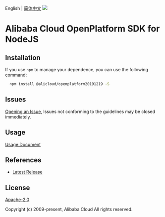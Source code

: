 English | [简体中文](README-CN.md)
![](https://aliyunsdk-pages.alicdn.com/icons/AlibabaCloud.svg)

# Alibaba Cloud OpenPlatform SDK for NodeJS

## Installation
If you use `npm` to manage your dependence, you can use the following command:

```sh
  npm install @alicloud/openplatform20191219 -S
```

## Issues
[Opening an Issue](https://github.com/aliyun/alibabacloud-typescript-sdk/issues/new), Issues not conforming to the guidelines may be closed immediately.

## Usage
[Usage Document](https://github.com/aliyun/alibabacloud-typescript-sdk/blob/master/docs/Usage-EN.md#quick-examples)

## References
* [Latest Release](https://github.com/aliyun/alibabacloud-typescript-sdk/)

## License
[Apache-2.0](http://www.apache.org/licenses/LICENSE-2.0)

Copyright (c) 2009-present, Alibaba Cloud All rights reserved.
